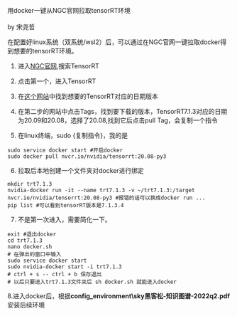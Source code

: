 用docker一键从NGC官网拉取tensorRT环境\
\
by 宋尧哲

在配置好linux系统（双系统/wsl2）后，可以通过在NGC官网一键拉取docker得到想要的tensorRT环境。

1. 进入[NGC官网](https://catalog.ngc.nvidia.com/),搜索TensorRT
2. 点击第一个，进入TensorRT
3. 在[这个网站](https://docs.nvidia.com/deeplearning/frameworks/support-matrix/index.html#framework-matrix-2020)中找到想要的TensorRT对应的日期版本
4. 在第二步的网站中点击Tags，找到要下载的版本，TensorRT7.1.3对应的日期为20.09和20.08，选择了20.08,找到它后点击pull Tag，会复制一个指令

5. 在linux终端，sudo {复制指令}，我的是
```
sudo service docker start #开启docker
sudo docker pull nvcr.io/nvidia/tensorrt:20.08-py3
```
6. 拉取后本地创建一个文件夹对docker进行绑定
```
mkdir trt7.1.3
nvidia-docker run -it --name trt7.1.3 -v ~/trt7.1.3:/target nvcr.io/nvidia/tensorrt:20.08-py3 #报错的话可以换成docker run ...
pip list #可以看到tensorRT版本是7.1.3.4
```
7. 不是第一次进入，需要简化一下。
```
exit #退出docker
cd trt7.1.3
nano docker.sh
# 在弹出的窗口中输入
sudo service docker start
sudo nvidia-docker start -i trt7.1.3
# ctrl + s -- ctrl + b 保存退出
# 以后只要进入trt7.1.3文件夹后 sh docker.sh 就能进入docker
```

8.进入docker后，根据**config_environment\sky黑客松-知识图谱-2022q2.pdf**安装后续环境
